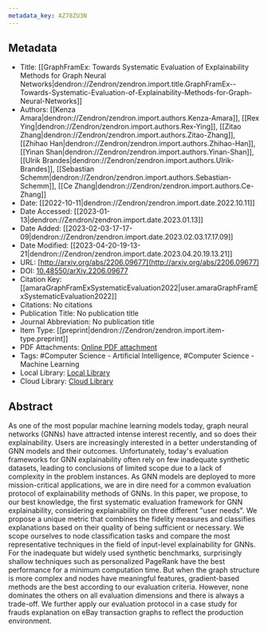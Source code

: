 ```yaml
---
metadata_key: AZ78ZU3N
---
```


## Metadata

- Title: [[GraphFramEx: Towards Systematic Evaluation of Explainability Methods for Graph Neural Networks|dendron://Zendron/zendron.import.title.GraphFramEx--Towards-Systematic-Evaluation-of-Explainability-Methods-for-Graph-Neural-Networks]]
- Authors: [[Kenza Amara|dendron://Zendron/zendron.import.authors.Kenza-Amara]], [[Rex Ying|dendron://Zendron/zendron.import.authors.Rex-Ying]], [[Zitao Zhang|dendron://Zendron/zendron.import.authors.Zitao-Zhang]], [[Zhihao Han|dendron://Zendron/zendron.import.authors.Zhihao-Han]], [[Yinan Shan|dendron://Zendron/zendron.import.authors.Yinan-Shan]], [[Ulrik Brandes|dendron://Zendron/zendron.import.authors.Ulrik-Brandes]], [[Sebastian Schemm|dendron://Zendron/zendron.import.authors.Sebastian-Schemm]], [[Ce Zhang|dendron://Zendron/zendron.import.authors.Ce-Zhang]]
- Date: [[2022-10-11|dendron://Zendron/zendron.import.date.2022.10.11]]
- Date Accessed: [[2023-01-13|dendron://Zendron/zendron.import.date.2023.01.13]]
- Date Added: [[2023-02-03-17-17-09|dendron://Zendron/zendron.import.date.2023.02.03.17.17.09]]
- Date Modified: [[2023-04-20-19-13-21|dendron://Zendron/zendron.import.date.2023.04.20.19.13.21]]
- URL: [http://arxiv.org/abs/2206.09677](http://arxiv.org/abs/2206.09677)
- DOI: [10.48550/arXiv.2206.09677](http://doi.org/10.48550/arXiv.2206.09677)
- Citation Key: [[amaraGraphFramExSystematicEvaluation2022|user.amaraGraphFramExSystematicEvaluation2022]]
- Citations: No citations
- Publication Title: No publication title
- Journal Abbreviation: No publication title
- Item Type: [[preprint|dendron://Zendron/zendron.import.item-type.preprint]]
- PDF Attachments: [Online PDF attachment](https://www.zotero.org/groups/4932032/zendron/items/AZ78ZU3N/attachment/F4TCQH4B/reader)
- Tags: #Computer Science - Artificial Intelligence, #Computer Science - Machine Learning
- Local Library: [Local Library](zotero://select/items/4932032)
- Cloud Library: [Cloud Library](https://www.zotero.org/groups/4932032/Zendron/library)

## Abstract

As one of the most popular machine learning models today, graph neural networks (GNNs) have attracted intense interest recently, and so does their explainability. Users are increasingly interested in a better understanding of GNN models and their outcomes. Unfortunately, today's evaluation frameworks for GNN explainability often rely on few inadequate synthetic datasets, leading to conclusions of limited scope due to a lack of complexity in the problem instances. As GNN models are deployed to more mission-critical applications, we are in dire need for a common evaluation protocol of explainability methods of GNNs. In this paper, we propose, to our best knowledge, the first systematic evaluation framework for GNN explainability, considering explainability on three different "user needs". We propose a unique metric that combines the fidelity measures and classifies explanations based on their quality of being sufficient or necessary. We scope ourselves to node classification tasks and compare the most representative techniques in the field of input-level explainability for GNNs. For the inadequate but widely used synthetic benchmarks, surprisingly shallow techniques such as personalized PageRank have the best performance for a minimum computation time. But when the graph structure is more complex and nodes have meaningful features, gradient-based methods are the best according to our evaluation criteria. However, none dominates the others on all evaluation dimensions and there is always a trade-off. We further apply our evaluation protocol in a case study for frauds explanation on eBay transaction graphs to reflect the production environment.
